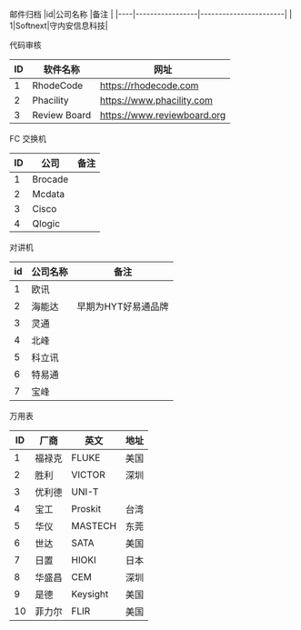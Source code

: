邮件归档
|id|公司名称    |备注                      |
|----|-----------------|-----------------------|
| 1|Softnext|守内安信息科技|

代码审核

| ID   | 软件名称     | 网址                        |
| ---- | ------------ | --------------------------- |
| 1    | RhodeCode    | https://rhodecode.com       |
| 2    | Phacility    | https://www.phacility.com   |
| 3    | Review Board | https://www.reviewboard.org |

FC 交换机

| ID   | 公司    | 备注 |
| ---- | ------- | ---- |
| 1    | Brocade |      |
| 2    | Mcdata  |      |
| 3    | Cisco   |      |
| 4    | Qlogic  |      |

对讲机

| id   | 公司名称 | 备注                |
| ---- | -------- | ------------------- |
| 1    | 欧讯     |                     |
| 2    | 海能达   | 早期为HYT好易通品牌 |
| 3    | 灵通     |                     |
| 4    | 北峰     |                     |
| 5    | 科立讯   |                     |
| 6    | 特易通   |                     |
| 7    | 宝峰     |                     |

万用表

| ID   | 厂商   | 英文     | 地址 |
| ---- | ------ | -------- | ---- |
| 1    | 福禄克 | FLUKE    | 美国 |
| 2    | 胜利   | VICTOR   | 深圳 |
| 3    | 优利德 | UNI-T    |      |
| 4    | 宝工   | Proskit  | 台湾 |
| 5    | 华仪   | MASTECH  | 东莞 |
| 6    | 世达   | SATA     | 美国 |
| 7    | 日置   | HIOKI    | 日本 |
| 8    | 华盛昌 | CEM      | 深圳 |
| 9    | 是德   | Keysight | 美国 |
| 10   | 菲力尔 | FLIR     | 美国 |




